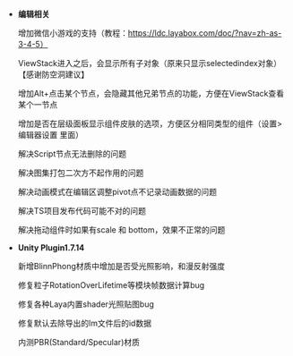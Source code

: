 
- **编辑相关**

  增加微信小游戏的支持（教程：https://ldc.layabox.com/doc/?nav=zh-as-3-4-5）

  ViewStack进入之后，会显示所有子对象（原来只显示selectedindex对象）【感谢防空洞建议】

  增加Alt+点击某个节点，会隐藏其他兄弟节点的功能，方便在ViewStack查看某个一节点

  增加是否在层级面板显示组件皮肤的选项，方便区分相同类型的组件（设置>编辑器设置 里面）

  解决Script节点无法删除的问题

  解决图集打包二次方不起作用的问题

  解决动画模式在编辑区调整pivot点不记录动画数据的问题

  解决TS项目发布代码可能不对的问题

  解决拖动组件时如果有scale 和 bottom，效果不正常的问题


- **Unity Plugin1.7.14**

  新增BlinnPhong材质中增加是否受光照影响，和漫反射强度

  修复粒子RotationOverLifetime等模块帧数据计算bug

  修复各种Laya内置shader光照贴图bug

  修复默认去除导出的lm文件后的id数据

  内测PBR(Standard/Specular)材质
